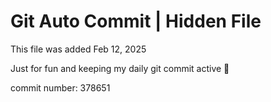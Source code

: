 # Git Auto Commit | Hidden File

This file was added Feb 12, 2025

Just for fun and keeping my daily git commit active 🤪

commit number: 378651
